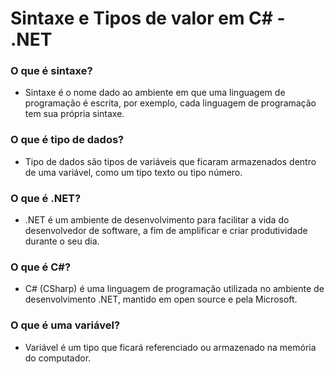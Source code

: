 # Sintaxe e Tipos de valor em C# - .NET


### O que é sintaxe?
- Sintaxe é o nome dado ao ambiente em que uma linguagem de programação é escrita, por exemplo, cada linguagem de programação tem sua própria sintaxe.

### O que é tipo de dados?
- Tipo de dados são tipos de variáveis que ficaram armazenados dentro de uma variável, como um tipo texto ou tipo número.

### O que é .NET?
- .NET é um ambiente de desenvolvimento para facilitar a vida do desenvolvedor de software, a fim de amplificar e criar produtividade durante o seu dia.

### O que é C#?
- C# (CSharp) é uma linguagem de programação utilizada no ambiente de desenvolvimento .NET, mantido em open source e pela Microsoft.

### O que é uma variável?
- Variável é um tipo que ficará referenciado ou armazenado na memória do computador.